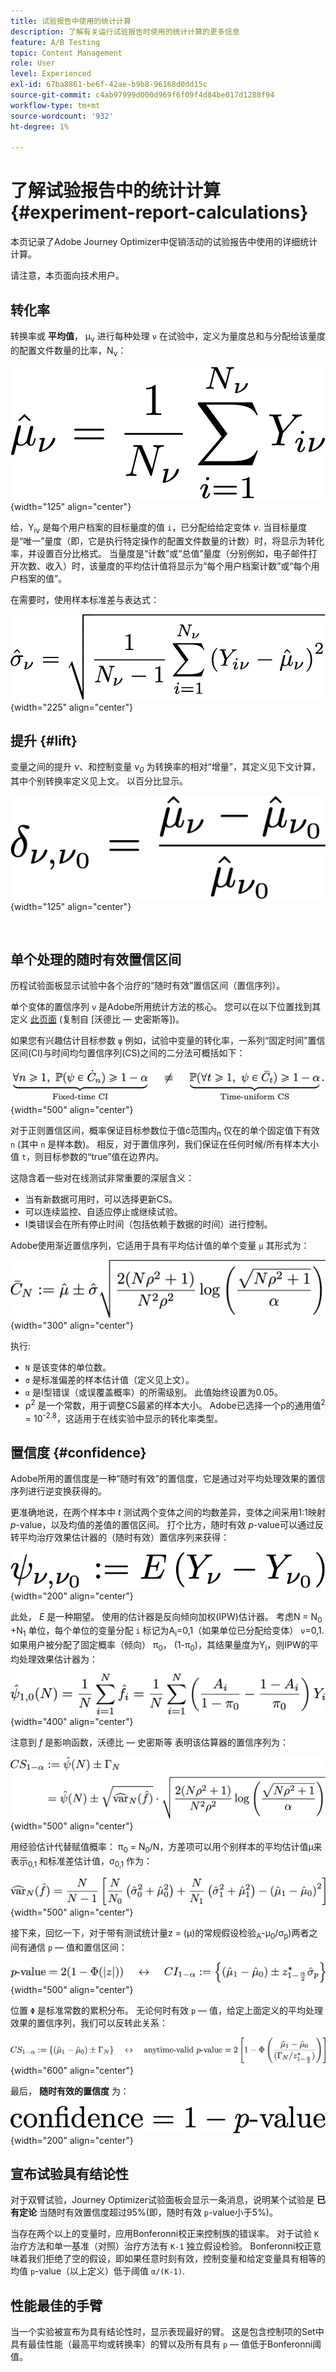 ```yaml
---
title: 试验报告中使用的统计计算
description: 了解有关运行试验报告时使用的统计计算的更多信息
feature: A/B Testing
topic: Content Management
role: User
level: Experienced
exl-id: 67ba8861-be6f-42ae-b9b8-96168d0dd15c
source-git-commit: c4ab97999d000d969f6f09f4d84be017d1288f94
workflow-type: tm+mt
source-wordcount: '932'
ht-degree: 1%

---
```


# 了解试验报告中的统计计算 {#experiment-report-calculations}

本页记录了Adobe Journey Optimizer中促销活动的试验报告中使用的详细统计计算。

请注意，本页面向技术用户。

## 转化率

转换率或 **平均值**， μ<sub>ν</sub> 进行每种处理 `ν` 在试验中，定义为量度总和与分配给该量度的配置文件数量的比率，N<sub>ν</sub>：

![](assets/statistical_1.png){width="125" align="center"}

给，Y<sub>iν</sub> 是每个用户档案的目标量度的值 `i`，已分配给给定变体 *ν*. 当目标量度是“唯一”量度（即，它是执行特定操作的配置文件数量的计数）时，将显示为转化率，并设置百分比格式。 当量度是“计数”或“总值”量度（分别例如，电子邮件打开次数、收入）时，该量度的平均估计值将显示为“每个用户档案计数”或“每个用户档案的值”。

在需要时，使用样本标准差与表达式：

![](assets/statistical_2.png){width="225" align="center"}

## 提升 {#lift}

变量之间的提升  *ν*、和控制变量  *ν<sub>0</sub>* 为转换率的相对“增量”，其定义见下文计算，其中个别转换率定义见上文。 以百分比显示。

![](assets/statistical_3.png){width="125" align="center"}

</br>

## 单个处理的随时有效置信区间

历程试验面板显示试验中各个治疗的“随时有效”置信区间（置信序列）。

单个变体的置信序列 `ν` 是Adobe所用统计方法的核心。 您可以在以下位置找到其定义 [此页面](https://doi.org/10.48550/arXiv.2103.06476) (复制自 [沃德比 — 史密斯等])。

如果您有兴趣估计目标参数 `ψ` 例如，试验中变量的转化率，一系列“固定时间”置信区间(CI)与时间均匀置信序列(CS)之间的二分法可概括如下：

![](assets/statistical_4.png){width="500" align="center"}

对于正则置信区间，概率保证目标参数位于值ċ范围内<sub>n</sub> 仅在的单个固定值下有效 `n` (其中 `n` 是样本数)。 相反，对于置信序列，我们保证在任何时候/所有样本大小值 `t`，则目标参数的“true”值在边界内。

这隐含着一些对在线测试非常重要的深层含义：

* 当有新数据可用时，可以选择更新CS。
* 可以连续监控、自适应停止或继续试验。
* I类错误会在所有停止时间（包括依赖于数据的时间）进行控制。

Adobe使用渐近置信序列，它适用于具有平均估计值的单个变量 `μ` 其形式为：

![](assets/statistical_5.png){width="300" align="center"}

执行:

* `N` 是该变体的单位数。
* `σ` 是标准偏差的样本估计值（定义见上文）。
* `α` 是I型错误（或误覆盖概率）的所需级别。 此值始终设置为0.05。
* ρ<sup>2</sup> 是一个常数，用于调整CS最紧的样本大小。 Adobe已选择一个ρ的通用值<sup>2</sup> = 10<sup>-2.8</sup>，这适用于在线实验中显示的转化率类型。

## 置信度 {#confidence}

Adobe所用的置信度是一种“随时有效”的置信度，它是通过对平均处理效果的置信序列进行逆变换获得的。

更准确地说，在两个样本中 *t* 测试两个变体之间的均数差异，变体之间采用1:1映射 *p*-value，以及均值的差值的置信区间。 打个比方，随时有效 *p*-value可以通过反转平均治疗效果估计器的（随时有效）置信序列来获得：

![](assets/statistical_6.png){width="200" align="center"}

此处， *E* 是一种期望。 使用的估计器是反向倾向加权(IPW)估计器。 考虑N = N<sub>0</sub> +N<sub>1</sub> 单位，每个单位的变量分配 `i` 标记为A<sub>i</sub>=0,1（如果单位已分配给变体） `ν`=0,1. 如果用户被分配了固定概率（倾向） π<sub>0</sub>， (1-π<sub>0</sub>)，其结果量度为Y<sub>i</sub>，则IPW的平均处理效果估计器为：

![](assets/statistical_12.png){width="400" align="center"}

注意到 *f* 是影响函数，沃德比 — 史密斯等 表明该估算器的置信序列为：

![](assets/statistical_7.png){width="500" align="center"}

用经验估计代替赋值概率： π<sub>0</sub> = N<sub>0</sub>/N，方差项可以用个别样本的平均估计值μ来表示<sub>0,1</sub> 和标准差估计值，σ<sub>0,1</sub> 作为：

![](assets/statistical_8.png){width="500" align="center"}

接下来，回忆一下，对于带有测试统计量z = (μ)的常规假设检验<sub>A</sub>-μ<sub>0</sub>/σ<sub>p</sub>)两者之间有通信 `p` — 值和置信区间：

![](assets/statistical_9.png){width="500" align="center"}

位置 `Φ` 是标准常数的累积分布。 无论何时有效 `p` — 值，给定上面定义的平均处理效果的置信序列，我们可以反转此关系：

![](assets/statistical_10.png){width="600" align="center"}

最后， **随时有效的置信度** 为：

![](assets/statistical_11.png){width="200" align="center"}

## 宣布试验具有结论性

对于双臂试验，Journey Optimizer试验面板会显示一条消息，说明某个试验是 **已有定论** 当随时有效置信度超过95%(即，随时有效 `p`-value小于5%)。

当存在两个以上的变量时，应用Bonferonni校正来控制族的错误率。 对于试验 `K` 治疗方法和单一基准（对照）治疗方法有 `K-1` 独立假设检验。 Bonferonni校正意味着我们拒绝了空的假设，即如果任意时刻有效，控制变量和给定变量具有相等的均值 `p`-value（以上定义）低于阈值 `α/(K-1)`.

## 性能最佳的手臂

当一个实验被宣布为具有结论性时，显示表现最好的臂。 这是包含控制项的Set中具有最佳性能（最高平均或转换率）的臂以及所有具有 `p` — 值低于Bonferonni阈值。
